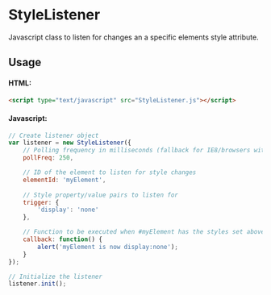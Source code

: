 # StyleListener
Javascript class to listen for changes an a specific elements style attribute.

## Usage
#### HTML:
```html
<script type="text/javascript" src="StyleListener.js"></script>
```

#### Javascript:
```javascript
// Create listener object
var listener = new StyleListener({
	// Polling frequency in milliseconds (fallback for IE8/browsers without addEventListener support)
	pollFreq: 250,

	// ID of the element to listen for style changes
	elementId: 'myElement',
	
	// Style property/value pairs to listen for
	trigger: {
		'display': 'none'
	},

	// Function to be executed when #myElement has the styles set above
	callback: function() {
		alert('myElement is now display:none');
	}
});

// Initialize the listener
listener.init();
```
